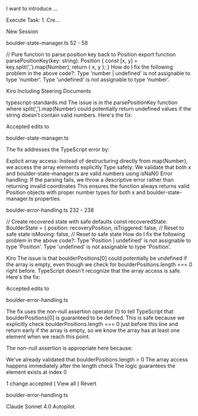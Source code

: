 I want to introduce ...

Execute Task: 1. Cre...

New Session






boulder-state-manager.ts 52 - 58



// Pure function to parse position key back to Position
export function parsePositionKey(key: string): Position {
    const [x, y] = key.split(',').map(Number);
    return { x, y };
}
How do I fix the following problem in the above code?: Type 'number | undefined' is not assignable to type 'number'.
  Type 'undefined' is not assignable to type 'number'.

Kiro
Including Steering Documents

typescript-standards.md
The issue is in the parsePositionKey function where split(',').map(Number) could potentially return undefined values if the string doesn't contain valid numbers. Here's the fix:

Accepted edits to

boulder-state-manager.ts


The fix addresses the TypeScript error by:

Explicit array access: Instead of destructuring directly from map(Number), we access the array elements explicitly
Type safety: We validate that both x and 
boulder-state-manager.ts
 are valid numbers using isNaN()
Error handling: If the parsing fails, we throw a descriptive error rather than returning invalid coordinates
This ensures the function always returns valid Position objects with proper number types for both x and 
boulder-state-manager.ts
 properties.


boulder-error-handling.ts 232 - 238


// Create recovered state with safe defaults
const recoveredState: BoulderState = {
    position: recoveryPosition,
    isTriggered: false, // Reset to safe state
    isMoving: false,    // Reset to safe state
How do I fix the following problem in the above code?: Type 'Position | undefined' is not assignable to type 'Position'.
  Type 'undefined' is not assignable to type 'Position'.

Kiro
The issue is that boulderPositions[0] could potentially be undefined if the array is empty, even though we check for boulderPositions.length === 0 right before. TypeScript doesn't recognize that the array access is safe. Here's the fix:

Accepted edits to

boulder-error-handling.ts


The fix uses the non-null assertion operator (!) to tell TypeScript that boulderPositions[0] is guaranteed to be defined. This is safe because we explicitly check boulderPositions.length === 0 just before this line and return early if the array is empty, so we know the array has at least one element when we reach this point.

The non-null assertion is appropriate here because:

We've already validated that boulderPositions.length > 0
The array access happens immediately after the length check
The logic guarantees the element exists at index 0

1 change accepted
(
View all
)
Revert


boulder-error-handling.ts






Claude Sonnet 4.0
Autopilot
